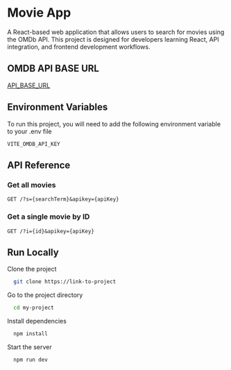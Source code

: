 # Movie App

A React-based web application that allows users to search for movies using the OMDb API. This project is designed for developers learning React, API integration, and frontend development workflows.


## OMDB API BASE URL 

[API_BASE_URL](https://omdbapi.com)

## Environment Variables

To run this project, you will need to add the following environment variable to your .env file

`VITE_OMDB_API_KEY`

## API Reference

### Get all movies
``` http
GET /?s={searchTerm}&apikey={apiKey}
```

### Get a single movie by ID
``` http
GET /?i={id}&apikey={apiKey}
```

## Run Locally

Clone the project

```bash
  git clone https://link-to-project
```

Go to the project directory

```bash
  cd my-project
```

Install dependencies

```bash
  npm install
```

Start the server

```bash
  npm run dev
```




